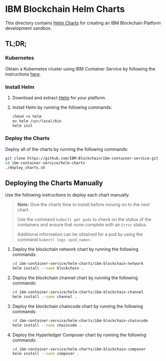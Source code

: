 # IBM Blockchain Helm Charts

This directory contains [Helm Charts](https://github.com/kubernetes/helm/blob/master/docs/charts.md) for creating an IBM Blockchain Platform development sandbox.

## TL;DR;

### Kubernetes

Obtain a Kubernetes cluster using IBM Container Service by following the instructions [here](https://ibm-blockchain.github.io/setup/).

### Install Helm

1. Download and extract [Helm](https://github.com/kubernetes/helm#install) for your platform.
2. Install Helm by running the following commands:

   ```bash
   chmod +x helm
   mv helm /usr/local/bin
   helm init
   ```

### Deploy the Charts

Deploy all of the charts by running the following commands:

```bash
git clone https://github.com/IBM-Blockchain/ibm-container-service.git
cd ibm-container-service/helm-charts
./deploy_charts.sh
```

## Deploying the Charts Manually

Use the following instructions to deploy each chart manually.

 > **Note:** Give the charts time to install before moving on to the next chart.
 >
 >Use the command `kubectl get pods` to check on the status of the containers and ensure that none complete with an `Error` status.  
 >
 >Additional information can be obtained for a pod by using the command `kubectl logs <pod_name>`.

1. Deploy the blockchain network chart by running the following commands:

   ```bash
   cd ibm-container-service/helm-charts/ibm-blockchain-network
   helm install --name blockchain .
   ```

2. Deploy the blockchain channel chart by running the following commands:

   ```bash
   cd ibm-container-service/helm-charts/ibm-blockchain-channel
   helm install --name channel .
   ```

3. Deploy the blockchain chaincode chart by running the following commands:

   ```bash
   cd ibm-container-service/helm-charts/ibm-blockchain-chaincode
   helm install --name chaincode .
   ```

4. Deploy the Hyperledger Composer chart by running the following commands:

   ```bash
   cd ibm-container-service/helm-charts/ibm-blockchain-composer
   helm install --name composer .
   ```
